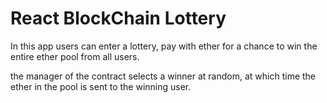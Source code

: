 # React BlockChain Lottery

In this app users can enter a lottery, pay with ether for a chance to win the entire ether pool from all users.

the manager of the contract selects a winner at random, at which time the ether in the pool is sent to the winning user.